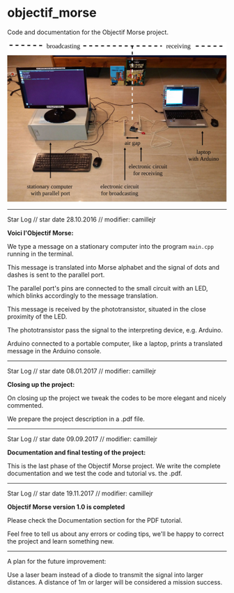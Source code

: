 # objectif_morse
Code and documentation for the Objectif Morse project.

![Screenshot](Documentation/DWGs/full_setup.jpg)

---------------------------------------------------------------------

Star Log // star date 28.10.2016 // modifier: camillejr

**Voici l'Objectif Morse:**

We type a message on a stationary computer into the program `main.cpp`
running in the terminal.

This message is translated into Morse alphabet and the signal of dots
and dashes is sent to the parallel port.

The parallel port's pins are connected to the small circuit with
an LED, which blinks accordingly to the message translation.

This message is received by the phototransistor, situated in the
close proximity of the LED.

The phototransistor pass the signal to the interpreting device,
e.g. Arduino.

Arduino connected to a portable computer, like a laptop, prints
a translated message in the Arduino console.

---------------------------------------------------------------------

Star Log // star date 08.01.2017 // modifier: camillejr

**Closing up the project:**

On closing up the project we tweak the codes to be more elegant and
nicely commented.

We prepare the project description in a .pdf file.

---------------------------------------------------------------------

Star Log // star date 09.09.2017 // modifier: camillejr

**Documentation and final testing of the project:**

This is the last phase of the Objectif Morse project. We write the complete documentation and we test the code and tutorial vs. the .pdf.

---------------------------------------------------------------------

Star Log // star date 19.11.2017 // modifier: camillejr

**Objectif Morse version 1.0 is completed**

Please check the Documentation section for the PDF tutorial.

Feel free to tell us about any errors or coding tips, we'll be happy to correct the project and learn something new.

---------------------------------------------------------------------
A plan for the future improvement:

Use a laser beam instead of a diode to transmit the signal into
larger distances. A distance of 1m or larger will be considered
a mission success.
